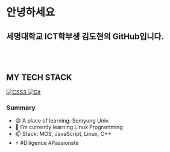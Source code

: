 ### <h1>안녕하세요  </h1>

<h2>세명대학교 ICT학부생 김도현의 GitHub입니다.<h2>
 
<p>
  
</p>
  
<br />
<h2> MY TECH STACK </h2>

<a href = "https://www.w3schools.com/js/default.asp"><img alt="CSS3" src="https://img.shields.io/badge/JavaScriipt-F7DF1E?style=for-the-badge&logo=JavaScript&logoColor=black" />
</a>
<a href = "https://git-scm.com"><img alt="Git" src="https://img.shields.io/badge/Git-F05032?style=for-the-badge&logo=Git&logoColor=ffffff" />
</a>



### Summary

- 😄 A place of learning: Semyung Univ.
- 🌱 I’m currently learning Linux Programming
- 📫 Stack: MOS, JavaScript, Linux, C++
- ⚡ #Diligence #Passionate
>
